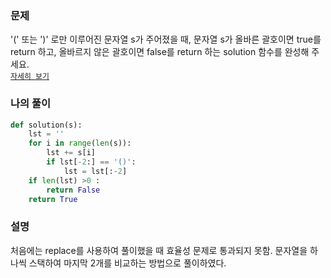 ### 문제
'(' 또는 ')' 로만 이루어진 문자열 s가 주어졌을 때, 문자열 s가 올바른 괄호이면 true를 return 하고, 올바르지 않은 괄호이면 false를 return 하는 solution 함수를 완성해 주세요.  
[`자세히 보기`](https://school.programmers.co.kr/learn/courses/30/lessons/12909)
<br>

### 나의 풀이
```python
def solution(s):
    lst = ''
    for i in range(len(s)):
        lst += s[i]
        if lst[-2:] == '()':
            lst = lst[:-2]
    if len(lst) >0 :
        return False
    return True
```

### 설명
처음에는 replace를 사용하여 풀이했을 때 효율성 문제로 통과되지 못함. 문자열을 하나씩 스택하여 마지막 2개를 비교하는 방법으로 풀이하였다.